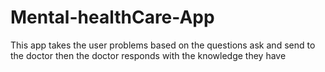 # Mental-healthCare-App
This app takes the user problems based on the questions ask and send to the doctor then the doctor responds with the knowledge they have
